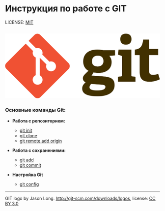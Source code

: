 # Инструкция по работе с GIT

LICENSE: [MIT](license.md)

![git-logo](/assets/Git-logo.svg.png)
---

### Основные команды Git:
* **Работа с репозиторием:**
       
   * [git init](init.md)
   * [git clone](clone.md)
   * [git remote add origin]()
 
* **Работа с сохранениями:**
   
   * [git add](add.md)
   * [git commit](commit.md)
   
* **Настройка Git**
   
   * [git config](config.md)

---

GIT logo by Jason Long. http://git-scm.com/downloads/logos, license: [CC BY 3.0](https://creativecommons.org/licenses/by/3.0/)
